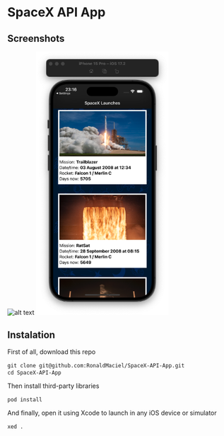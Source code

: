 # SpaceX API App

## Screenshots
<img src="Screenshots/spacex-launch1.png" alt="alt text" width="300"> <img src="Screenshots/spacex-launches2.png" alt="alt text" width="300">

## Instalation

First of all, download this repo

```
git clone git@github.com:RonaldMaciel/SpaceX-API-App.git
cd SpaceX-API-App
```

Then install third-party libraries

```
pod install
```

And finally, open it using Xcode to launch in any iOS device or simulator

```
xed .
```
